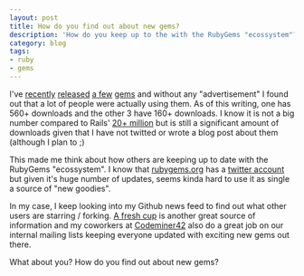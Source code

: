 ```yaml
---
layout: post
title: How do you find out about new gems?
description: 'How do you keep up to the with the RubyGems "ecossystem"?'
category: blog
tags:
- ruby
- gems
---
```


I've [recently](https://rubygems.org/gems/letter_opener_web)
[released](https://rubygems.org/gems/rake-notes)
[a few](https://rubygems.org/gems/vagrant-notify)
[gems](https://rubygems.org/gems/tiny-rails) and without any "advertisement" I
found out that a lot of people were actually using them. As of this writing,
one has 560+ downloads and the other 3 have 160+ downloads. I know it is not a
big number compared to Rails' [20+ million](https://rubygems.org/gems/rails)
but is still a significant amount of downloads given that I have not twitted
or wrote a blog post about them (although I plan to ;)

This made me think about how others are keeping up to date with the RubyGems
"ecossystem". I know that [rubygems.org](http://rubygems.org) has a
[twitter account](http://twitter.com/rubygems) but given it's huge number of
updates, seems kinda hard to use it as single a source of "new goodies".

In my case, I keep looking into my Github news feed to find out what other
users are starring / forking. [A fresh cup](http://afreshcup.com/) is another
great source of information and my coworkers at [Codeminer42](http://www.codeminer42.com)
also do a great job on our internal mailing lists keeping everyone updated with
exciting new gems out there.

What about you? How do you find out about new gems?
